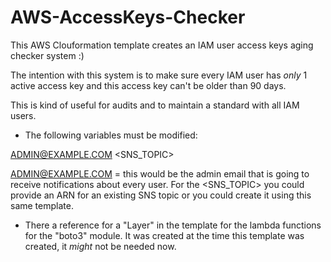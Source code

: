 # AWS-AccessKeys-Checker

This AWS Clouformation template creates an IAM user access keys aging checker system :)

The intention with this system is to make sure every IAM user has *only* 1 active access key and this access key can't be older than 90 days.

This is kind of useful for audits and to maintain a standard with all IAM users.

- The following variables must be modified:

ADMIN@EXAMPLE.COM 
<SNS_TOPIC>

ADMIN@EXAMPLE.COM = this would be the admin email that is going to receive notifications about every user.
For the <SNS_TOPIC> you could provide an ARN for an existing SNS topic or you could create it using this same template.

- There a reference for a "Layer" in the template for the lambda functions for the "boto3" module. It was created at the time this template was created, it *might* not be needed now.

